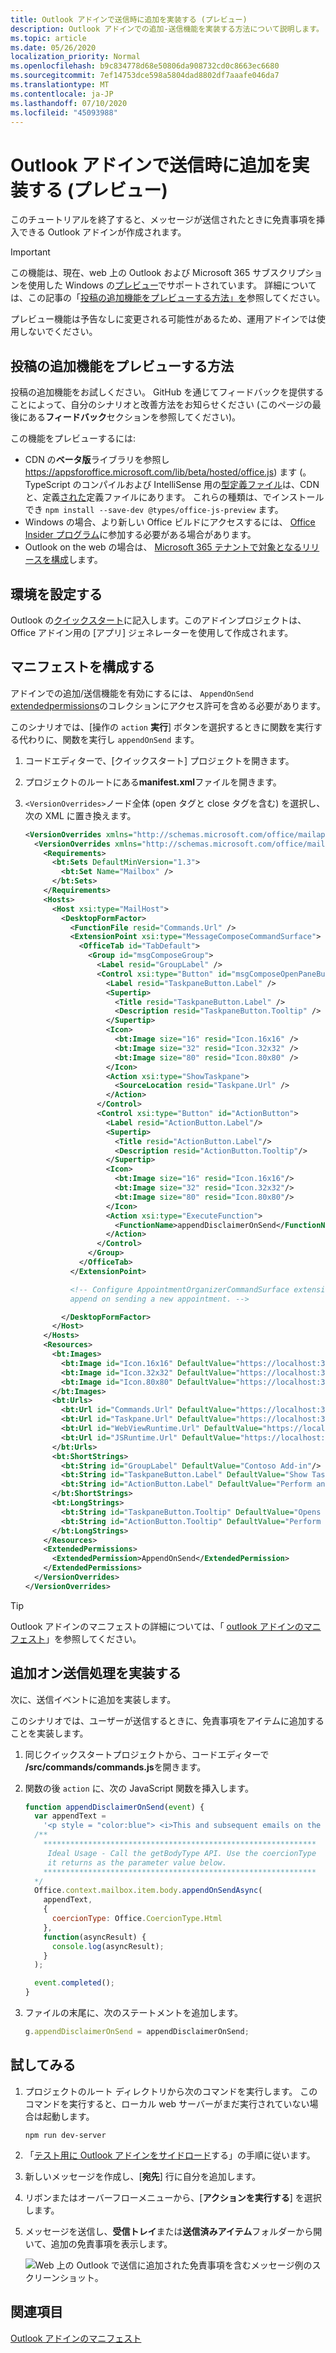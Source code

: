 ```yaml
---
title: Outlook アドインで送信時に追加を実装する (プレビュー)
description: Outlook アドインでの追加-送信機能を実装する方法について説明します。
ms.topic: article
ms.date: 05/26/2020
localization_priority: Normal
ms.openlocfilehash: b9c834778d68e50806da908732cd0c8663ec6680
ms.sourcegitcommit: 7ef14753dce598a5804dad8802df7aaafe046da7
ms.translationtype: MT
ms.contentlocale: ja-JP
ms.lasthandoff: 07/10/2020
ms.locfileid: "45093988"
---
```

# <a name="implement-append-on-send-in-your-outlook-add-in-preview"></a>Outlook アドインで送信時に追加を実装する (プレビュー)

このチュートリアルを終了すると、メッセージが送信されたときに免責事項を挿入できる Outlook アドインが作成されます。

> [!IMPORTANT]
> この機能は、現在、web 上の Outlook および Microsoft 365 サブスクリプションを使用した Windows の[プレビュー](../reference/objectmodel/preview-requirement-set/outlook-requirement-set-preview.md)でサポートされています。 詳細については、この記事の「[投稿の追加機能をプレビューする方法」を](#how-to-preview-the-append-on-send-feature)参照してください。
>
> プレビュー機能は予告なしに変更される可能性があるため、運用アドインでは使用しないでください。

## <a name="how-to-preview-the-append-on-send-feature"></a>投稿の追加機能をプレビューする方法

投稿の追加機能をお試しください。 GitHub を通じてフィードバックを提供することによって、自分のシナリオと改善方法をお知らせください (このページの最後にある**フィードバック**セクションを参照してください)。

この機能をプレビューするには:

- CDN の**ベータ版**ライブラリを参照し https://appsforoffice.microsoft.com/lib/beta/hosted/office.js) ます (。 TypeScript のコンパイルおよび IntelliSense 用の[型定義ファイル](https://appsforoffice.microsoft.com/lib/beta/hosted/office.d.ts)は、CDN と、定義[された](https://raw.githubusercontent.com/DefinitelyTyped/DefinitelyTyped/master/types/office-js-preview/index.d.ts)定義ファイルにあります。 これらの種類は、でインストールでき `npm install --save-dev @types/office-js-preview` ます。
- Windows の場合、より新しい Office ビルドにアクセスするには、 [Office Insider プログラム](https://insider.office.com)に参加する必要がある場合があります。
- Outlook on the web の場合は、 [Microsoft 365 テナントで対象となるリリースを構成](/microsoft-365/admin/manage/release-options-in-office-365?view=o365-worldwide#set-up-the-release-option-in-the-admin-center)します。

## <a name="set-up-your-environment"></a>環境を設定する

Outlook の[クイックスタート](../quickstarts/outlook-quickstart.md?tabs=yeomangenerator)に記入します。このアドインプロジェクトは、Office アドイン用の [アプリ] ジェネレーターを使用して作成されます。

## <a name="configure-the-manifest"></a>マニフェストを構成する

アドインでの追加/送信機能を有効にするには、 `AppendOnSend` [extendedpermissions](../reference/manifest/extendedpermissions.md)のコレクションにアクセス許可を含める必要があります。

このシナリオでは、[操作の `action` **実行**] ボタンを選択するときに関数を実行する代わりに、関数を実行し `appendOnSend` ます。

1. コードエディターで、[クイックスタート] プロジェクトを開きます。

1. プロジェクトのルートにある**manifest.xml**ファイルを開きます。

1. `<VersionOverrides>`ノード全体 (open タグと close タグを含む) を選択し、次の XML に置き換えます。

    ```XML
    <VersionOverrides xmlns="http://schemas.microsoft.com/office/mailappversionoverrides" xsi:type="VersionOverridesV1_0">
      <VersionOverrides xmlns="http://schemas.microsoft.com/office/mailappversionoverrides/1.1" xsi:type="VersionOverridesV1_1">
        <Requirements>
          <bt:Sets DefaultMinVersion="1.3">
            <bt:Set Name="Mailbox" />
          </bt:Sets>
        </Requirements>
        <Hosts>
          <Host xsi:type="MailHost">
            <DesktopFormFactor>
              <FunctionFile resid="Commands.Url" />
              <ExtensionPoint xsi:type="MessageComposeCommandSurface">
                <OfficeTab id="TabDefault">
                  <Group id="msgComposeGroup">
                    <Label resid="GroupLabel" />
                    <Control xsi:type="Button" id="msgComposeOpenPaneButton">
                      <Label resid="TaskpaneButton.Label" />
                      <Supertip>
                        <Title resid="TaskpaneButton.Label" />
                        <Description resid="TaskpaneButton.Tooltip" />
                      </Supertip>
                      <Icon>
                        <bt:Image size="16" resid="Icon.16x16" />
                        <bt:Image size="32" resid="Icon.32x32" />
                        <bt:Image size="80" resid="Icon.80x80" />
                      </Icon>
                      <Action xsi:type="ShowTaskpane">
                        <SourceLocation resid="Taskpane.Url" />
                      </Action>
                    </Control>
                    <Control xsi:type="Button" id="ActionButton">
                      <Label resid="ActionButton.Label"/>
                      <Supertip>
                        <Title resid="ActionButton.Label"/>
                        <Description resid="ActionButton.Tooltip"/>
                      </Supertip>
                      <Icon>
                        <bt:Image size="16" resid="Icon.16x16"/>
                        <bt:Image size="32" resid="Icon.32x32"/>
                        <bt:Image size="80" resid="Icon.80x80"/>
                      </Icon>
                      <Action xsi:type="ExecuteFunction">
                        <FunctionName>appendDisclaimerOnSend</FunctionName>
                      </Action>
                    </Control>
                  </Group>
                </OfficeTab>
              </ExtensionPoint>

              <!-- Configure AppointmentOrganizerCommandSurface extension point to support
              append on sending a new appointment. -->

            </DesktopFormFactor>
          </Host>
        </Hosts>
        <Resources>
          <bt:Images>
            <bt:Image id="Icon.16x16" DefaultValue="https://localhost:3000/assets/icon-16.png"/>
            <bt:Image id="Icon.32x32" DefaultValue="https://localhost:3000/assets/icon-32.png"/>
            <bt:Image id="Icon.80x80" DefaultValue="https://localhost:3000/assets/icon-80.png"/>
          </bt:Images>
          <bt:Urls>
            <bt:Url id="Commands.Url" DefaultValue="https://localhost:3000/commands.html" />
            <bt:Url id="Taskpane.Url" DefaultValue="https://localhost:3000/taskpane.html" />
            <bt:Url id="WebViewRuntime.Url" DefaultValue="https://localhost:3000/commands.html" />
            <bt:Url id="JSRuntime.Url" DefaultValue="https://localhost:3000/runtime.js" />
          </bt:Urls>
          <bt:ShortStrings>
            <bt:String id="GroupLabel" DefaultValue="Contoso Add-in"/>
            <bt:String id="TaskpaneButton.Label" DefaultValue="Show Taskpane"/>
            <bt:String id="ActionButton.Label" DefaultValue="Perform an action"/>
          </bt:ShortStrings>
          <bt:LongStrings>
            <bt:String id="TaskpaneButton.Tooltip" DefaultValue="Opens a pane displaying all available properties."/>
            <bt:String id="ActionButton.Tooltip" DefaultValue="Perform an action when clicked."/>
          </bt:LongStrings>
        </Resources>
        <ExtendedPermissions>
          <ExtendedPermission>AppendOnSend</ExtendedPermission>
        </ExtendedPermissions>
      </VersionOverrides>
    </VersionOverrides>
    ```

> [!TIP]
> Outlook アドインのマニフェストの詳細については、「 [outlook アドインのマニフェスト](manifests.md)」を参照してください。

## <a name="implement-append-on-send-handling"></a>追加オン送信処理を実装する

次に、送信イベントに追加を実装します。

このシナリオでは、ユーザーが送信するときに、免責事項をアイテムに追加することを実装します。

1. 同じクイックスタートプロジェクトから、コードエディターで **/src/commands/commands.js**を開きます。

1. 関数の後 `action` に、次の JavaScript 関数を挿入します。

    ```js
    function appendDisclaimerOnSend(event) {
      var appendText =
        '<p style = "color:blue"> <i>This and subsequent emails on the same topic are for discussion and information purposes only. Only those matters set out in a fully executed agreement are legally binding. This email may contain confidential information and should not be shared with any third party without the prior written agreement of Contoso. If you are not the intended recipient, take no action and contact the sender immediately.<br><br>Contoso Limited (company number 01624297) is a company registered in England and Wales whose registered office is at Contoso Campus, Thames Valley Park, Reading RG6 1WG</i></p>';  
      /**
        *************************************************************
         Ideal Usage - Call the getBodyType API. Use the coercionType
         it returns as the parameter value below.
        *************************************************************
      */
      Office.context.mailbox.item.body.appendOnSendAsync(
        appendText,
        {
          coercionType: Office.CoercionType.Html
        },
        function(asyncResult) {
          console.log(asyncResult);
        }
      );

      event.completed();
    }
    ```

1. ファイルの末尾に、次のステートメントを追加します。

    ```js
    g.appendDisclaimerOnSend = appendDisclaimerOnSend;
    ```

## <a name="try-it-out"></a>試してみる

1. プロジェクトのルート ディレクトリから次のコマンドを実行します。 このコマンドを実行すると、ローカル web サーバーがまだ実行されていない場合は起動します。

    ```command&nbsp;line
    npm run dev-server
    ```

1. 「[テスト用に Outlook アドインをサイドロード](sideload-outlook-add-ins-for-testing.md)する」の手順に従います。

1. 新しいメッセージを作成し、[**宛先**] 行に自分を追加します。

1. リボンまたはオーバーフローメニューから、[**アクションを実行する**] を選択します。

1. メッセージを送信し、**受信トレイ**または**送信済みアイテム**フォルダーから開いて、追加の免責事項を表示します。

    ![Web 上の Outlook で送信に追加された免責事項を含むメッセージ例のスクリーンショット。](../images/outlook-web-append-disclaimer.png)

## <a name="see-also"></a>関連項目

[Outlook アドインのマニフェスト](manifests.md)
